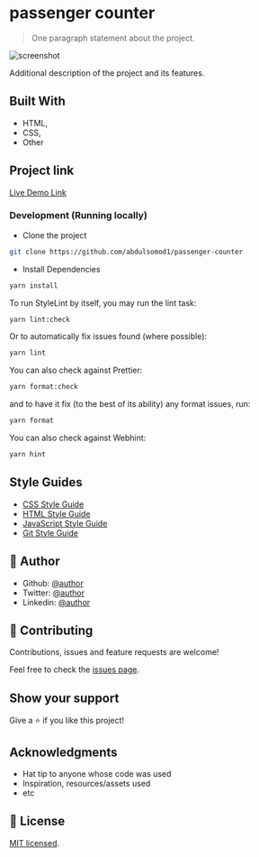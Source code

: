 # passenger counter

> One paragraph statement about the project.

![screenshot](./app_screenshot.png)

Additional description of the project and its features.

## Built With

- HTML,
- CSS,
- Other

## Project link

[Live Demo Link](https://deploy-preview-1--passenger-counter-tenifayo.netlify.app)

### Development (Running locally)

- Clone the project

```bash
git clone https://github.com/abdulsomod1/passenger-counter
```

- Install Dependencies

```bash
yarn install
```

To run StyleLint by itself, you may run the lint task:

```bash
yarn lint:check
```

Or to automatically fix issues found (where possible):

```bash
yarn lint
```

You can also check against Prettier:

```bash
yarn format:check
```

and to have it fix (to the best of its ability) any format issues, run:

```bash
yarn format
```

You can also check against Webhint:

```bash
yarn hint
```

## Style Guides

- [CSS Style Guide](http://udacity.github.io/frontend-nanodegree-styleguide/css.html)
- [HTML Style Guide](http://udacity.github.io/frontend-nanodegree-styleguide/index.html)
- [JavaScript Style Guide](http://udacity.github.io/frontend-nanodegree-styleguide/javascript.html)
- [Git Style Guide](https://udacity.github.io/git-styleguide/)

## 👤 Author

- Github: [@author](https://github.com/abdulsomod1)
- Twitter: [@author](https://twitter.com/codingcoding1)
- Linkedin: [@author](https://www.linkedin.com/in/abdulsomod1/)

## 🤝 Contributing

Contributions, issues and feature requests are welcome!

Feel free to check the [issues page](../../issues).

## Show your support

Give a ⭐️ if you like this project!

## Acknowledgments

- Hat tip to anyone whose code was used
- Inspiration, resources/assets used
- etc

## 📝 License

[MIT licensed](./LICENSE).
